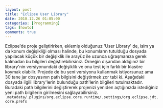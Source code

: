 ```yaml
---
layout: post
title: "Eclipse User Library"
date: 2010.12.26 01:05:00
categories: [Programming]
tags: [howto]
comments: true
---
```

Eclipse'de proje geliştirirken, eklemiş olduğunuz 'User Library' de, isim ya da konum değişikliği olması halinde, bu konumların tutulduğu dosyada yapılacak küçük bir değişiklik ile arayüz ile uzunca uğraşmanıza gerek kalmadan bu bilgileri değiştirebilirsiniz. Örneğin dışarıdan aldığınız bir library'nin versiyonundaki değişiklik ve onu test için farklı bir klasöre koymak olabilir. Projede de bu yeni versiyonu kullanmak istiyorsunuz ama 30 tane jar dosyasının path bilgisini değiştirmek zor tabi ki. Aşağıdaki dosyada ilgili library'lerin bulunduğu path'lerin bilgileri tutulmaktadır. Buradaki path bilgilerini değiştirerek projenizi yeniden açtığınızda istediğiniz yeni path bilgilerin girilmesini sağlayabilirsiniz. 
`.metadata/.plugins/org.eclipse.core.runtime/.settings/org.eclipse.jdt.core.prefs`
